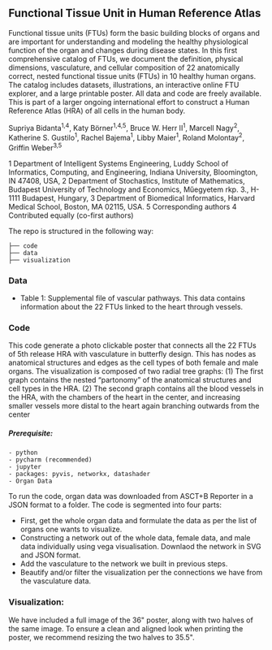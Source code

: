 ## Functional Tissue Unit in Human Reference Atlas

Functional tissue units (FTUs) form the basic building blocks of organs and are important for understanding and modeling the healthy physiological function of the organ and changes during disease states. In this first comprehensive catalog of FTUs, we document the definition, physical dimensions, vasculature, and cellular composition of 22 anatomically correct, nested functional tissue units (FTUs) in 10 healthy human organs. The catalog includes datasets, illustrations, an interactive online FTU explorer, and a large printable poster. All data and code are freely available. This is part of a larger ongoing international effort to construct a Human Reference Atlas (HRA) of all cells in the human body.

Supriya Bidanta<sup>1,4</sup>, Katy Börner<sup>1,4,5</sup>, Bruce W. Herr II<sup>1</sup>, Marcell Nagy<sup>2</sup>, Katherine S. Gustilo<sup>1</sup>, Rachel Bajema<sup>1</sup>, Libby Maier<sup>1</sup>, Roland Molontay<sup>2</sup>, Griffin Weber<sup>3,5</sup>

</sup>1</sup> Department of Intelligent Systems Engineering, Luddy School of Informatics, Computing, and Engineering, Indiana University, Bloomington, IN 47408, USA, 
</sup>2</sup> Department of Stochastics, Institute of Mathematics, Budapest University of Technology and Economics, Műegyetem rkp. 3., H-1111 Budapest, Hungary, 
</sup>3</sup> Department of Biomedical Informatics, Harvard Medical School, Boston, MA 02115, USA.
</sup>5</sup> Corresponding authors 
</sup>4</sup> Contributed equally (co-first authors) 

The repo is structured in the following way:

```
├── code
├── data
├── visualization
```

### Data

- Table 1: Supplemental file of vascular pathways. This data contains information about the 22 FTUs linked to the heart through vessels. 
  
### Code

This code generate a photo clickable poster that connects all the 22 FTUs of 5th release HRA with vasculature in butterfly design. This has nodes as anatomical structures and edges as the cell types of both female and male organs. The visualization is composed of two radial tree graphs: (1) The first graph contains the nested “partonomy” of the anatomical structures and cell types in the HRA. (2) The second graph contains all the blood vessels in the HRA, with the chambers of the heart in the center, and increasing smaller vessels more distal to the heart again branching outwards from the center

##### Prerequisite:
    - python
    - pycharm (recommended)
    - jupyter
    - packages: pyvis, networkx, datashader
    - Organ Data

To run the code, organ data was downloaded from ASCT+B Reporter in a JSON format to a folder. 
The code is segmented into four parts:
- First, get the whole organ data and formulate the data as per the list of organs one wants to visualize.
- Constructing a network out of the whole data, female data, and male data individually using vega visualisation. Downlaod the network in SVG and JSON format.
- Add the vasculature to the network we built in previous steps.
- Beautify and/or filter the visualization per the connections we have from the vasculature data.

### Visualization:
We have included a full image of the 36" poster, along with two halves of the same image. To ensure a clean and aligned look when printing the poster, we recommend resizing the two halves to 35.5".



  
    
